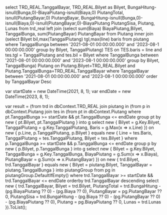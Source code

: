 select TRD_REAL.TanggalBayar, TRD_REAL.Bilyet as Bilyet,
BungaHitung-isnull(Bunga,0)-BiayaPiutang-isnull(Biaya,0) PiutangTotal,
isnull(PiutangBayar,0) PiutangBayar,
BungaHitung-isnull(Bunga,0)-isnull(Biaya,0)-isnull(PiutangBayar,0)-BiayaPiutang PiutangSisa, Piutang, Lunas
from trd_real left join
(select sum(Biaya) BiayaPiutang,Bilyet, TanggalBunga, sum(PiutangBayar) PiutangBayar from Piutang
inner join (select Bilyet bil,max(TanggalPiutang) tgl,max(line) baris from piutang 
where TanggalBunga between '2021-08-01 00:00:00.000' and '2023-08-1 00:00:00.000'  group by Bilyet, TanggalPiutang) TES on TES.baris = line and tes.tgl = TanggalPiutang and tes.bil = Bilyet 
where TanggalBunga between '2021-08-01 00:00:00.000' and '2023-08-1 00:00:00.000'  group by Bilyet, TanggalBunga)
Piutang on Piutang.Bilyet=TRD_REAL.Bilyet and Piutang.TanggalBunga=TRD_REAL.TanggalBayar
where TanggalBayar between '2021-08-01 00:00:00.000' and '2023-08-1 00:00:00.000'
order by TanggalBayar Desc

var startDate = new DateTime(2021, 8, 1);
var endDate = new DateTime(2023, 8, 1);

var result = (from trd in dbContext.TRD_REAL
              join piutang in
                  (from p in dbContext.Piutang
                   join tes in
                       (from pt in dbContext.Piutang
                        where pt.TanggalBunga >= startDate && pt.TanggalBunga <= endDate
                        group pt by new { pt.Bilyet, pt.TanggalPiutang } into g
                        select new
                        {
                            Bilyet = g.Key.Bilyet,
                            TanggalPiutang = g.Key.TanggalPiutang,
                            Baris = g.Max(x => x.Line)
                        })
                       on new { p.Line, p.TanggalPiutang, p.Bilyet } equals new { Line = tes.Baris, TanggalPiutang = tes.TanggalPiutang, Bilyet = tes.Bilyet }
                        where p.TanggalBunga >= startDate && p.TanggalBunga <= endDate
                        group p by new { p.Bilyet, p.TanggalBunga } into g
                        select new
                        {
                            Bilyet = g.Key.Bilyet,
                            TanggalBunga = g.Key.TanggalBunga,
                            BiayaPiutang = g.Sum(x => x.Biaya),
                            PiutangBayar = g.Sum(x => x.PiutangBayar)
                        })
                  on new { trd.Bilyet, trd.TanggalBayar } equals new { Bilyet = piutang.Bilyet, TanggalBayar = piutang.TanggalBunga } into piutangGroup
              from pg in piutangGroup.DefaultIfEmpty()
              where trd.TanggalBayar >= startDate && trd.TanggalBayar <= endDate
              orderby trd.TanggalBayar descending
              select new
              {
                  trd.TanggalBayar,
                  Bilyet = trd.Bilyet,
                  PiutangTotal = trd.BungaHitung - (pg.BiayaPiutang ?? 0) - (pg.Biaya ?? 0),
                  PiutangBayar = pg.PiutangBayar ?? 0,
                  PiutangSisa = trd.BungaHitung - (pg.Biaya ?? 0) - (pg.PiutangBayar ?? 0) - (pg.BiayaPiutang ?? 0),
                  Piutang = pg.BiayaPiutang ?? 0,
                  Lunas = trd.Lunas
              }).ToList();

